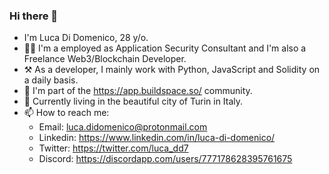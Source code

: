 ### Hi there 👋

- I'm Luca Di Domenico, 28 y/o.
- 👨‍💻 I'm a employed as Application Security Consultant and I'm also a Freelance Web3/Blockchain Developer.
- ⚒️ As a developer, I mainly work with Python, JavaScript and Solidity on a daily basis.
- 🌱 I'm part of the https://app.buildspace.so/ community.
- 🏡 Currently living in the beautiful city of Turin in Italy.
- 📫 How to reach me:
   - Email: luca.didomenico@protonmail.com
   - Linkedin: https://www.linkedin.com/in/luca-di-domenico/
   - Twitter: https://twitter.com/luca_dd7
   - Discord: https://discordapp.com/users/777178628395761675

<!--
**lucadidomenico/lucadidomenico** is a ✨ _special_ ✨ repository because its `README.md` (this file) appears on your GitHub profile.

Here are some ideas to get you started:

- 🔭 I’m currently working on ...
- 🌱 I’m currently learning ...
- 👯 I’m looking to collaborate on ...
- 🤔 I’m looking for help with ...
- 💬 Ask me about ...
- 📫 How to reach me: ...
- 😄 Pronouns: ...
- ⚡ Fun fact: ...
-->

